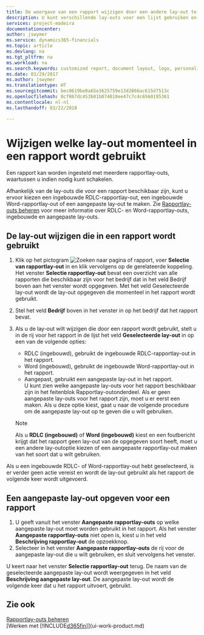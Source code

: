 ```yaml
---
title: De weergave van een rapport wijzigen door een andere lay-out te kiezen | Microsoft Docs
description: U kunt verschillende lay-outs voor een lijst gebruiken en schakelen tussen lay-outs om te bepalen hoe een rapport eruitziet.
services: project-madeira
documentationcenter: 
author: jswymer
ms.service: dynamics365-financials
ms.topic: article
ms.devlang: na
ms.tgt_pltfrm: na
ms.workload: na
ms.search.keywords: customized report, document layout, logo, personalize
ms.date: 03/29/2017
ms.author: jswymer
ms.translationtype: HT
ms.sourcegitcommit: bec0619be0a65e3625759e13d2866ac615d7513c
ms.openlocfilehash: 0cf867dc453b01b074010ee47c7c4c6560195361
ms.contentlocale: nl-nl
ms.lasthandoff: 03/22/2018

---
```

# <a name="change-which-layout-is-currently-used-on-a-report"></a>Wijzigen welke lay-out momenteel in een rapport wordt gebruikt
Een rapport kan worden ingesteld met meerdere rapportlay-outs, waartussen u indien nodig kunt schakelen.

Afhankelijk van de lay-outs die voor een rapport beschikbaar zijn, kunt u ervoor kiezen een ingebouwde RDLC-rapportlay-out, een ingebouwde Word-rapportlay-out of een aangepaste lay-out te maken. Zie [Rapportlay-outs beheren](ui-manage-report-layouts.md) voor meer informatie over RDLC- en Word-rapportlay-outs, ingebouwde en aangepaste lay-outs.

## <a name="to-change-the-layout-that-is-used-on-a-report"></a>De lay-out wijzigen die in een rapport wordt gebruikt
1. Klik op het pictogram ![Zoeken naar pagina of rapport](media/ui-search/search_small.png "pictogram Zoeken naar pagina of rapport"), voer **Selectie van rapportlay-out** in en klik vervolgens op de gerelateerde koppeling.  
   Het venster **Selectie rapportlay-out** bevat een overzicht van alle rapporten die beschikbaar zijn voor het bedrijf dat in het veld Bedrijf boven aan het venster wordt opgegeven. Met het veld Geselecteerde lay-out wordt de lay-out opgegeven die momenteel in het rapport wordt gebruikt.
2. Stel het veld **Bedrijf** boven in het venster in op het bedrijf dat het rapport bevat.
3. Als u de lay-out wilt wijzigen die door een rapport wordt gebruikt, stelt u in de rij voor het rapport in de lijst het veld **Geselecteerde lay-out** in op een van de volgende opties:
   * RDLC (ingebouwd), gebruikt de ingebouwde RDLC-rapportlay-out in het rapport.
   * Word (ingebouwd), gebruikt de ingebouwde Word-rapportlay-out in het rapport.
   * Aangepast, gebruikt een aangepaste lay-out in het rapport.  
     U kunt zien welke aangepaste lay-outs voor het rapport beschikbaar zijn in het feitenblok Rapportlay-outonderdeel. Als er geen aangepaste lay-outs voor het rapport zijn, moet u er eerst een maken. Als u deze optie kiest, gaat u naar de volgende procedure om de aangepaste lay-out op te geven die u wilt gebruiken.

    > [!NOTE]  
    >   Als u **RDLC (ingebouwd)** of **Word (ingebouwd)** kiest en een foutbericht krijgt dat het rapport geen lay-out van de opgegeven soort heeft, moet u een andere lay-outoptie kiezen of een aangepaste rapportlay-out maken van het soort dat u wilt gebruiken.

Als u een ingebouwde RDLC- of Word-rapportlay-out hebt geselecteerd, is er verder geen actie vereist en wordt de lay-out gebruikt als het rapport de volgende keer wordt uitgevoerd.

## <a name="to-specify-a-custom-layout-on-a-report"></a>Een aangepaste lay-out opgeven voor een rapport
1. U geeft vanuit het venster **Aangepaste rapportlay-outs** op welke aangepaste lay-out moet worden gebruikt in het rapport. Als het venster **Aangepaste rapportlay-outs** niet open is, kiest u in het veld **Beschrijving rapportlay-out** de opzoekknop.
2. Selecteer in het venster **Aangepaste rapportlay-outs** de rij voor de aangepaste lay-out die u wilt gebruiken, en sluit vervolgens het venster.

U keert naar het venster **Selectie rapportlay-out** terug. De naam van de geselecteerde aangepaste lay-out wordt weergegeven in het veld **Beschrijving aangepaste lay-out**. De aangepaste lay-out wordt de volgende keer dat u het rapport uitvoert, gebruikt.

## <a name="see-also"></a>Zie ook
[Rapportlay-outs beheren](ui-manage-report-layouts.md)  
[Werken met [!INCLUDE[d365fin](includes/d365fin_md.md)]](ui-work-product.md)

